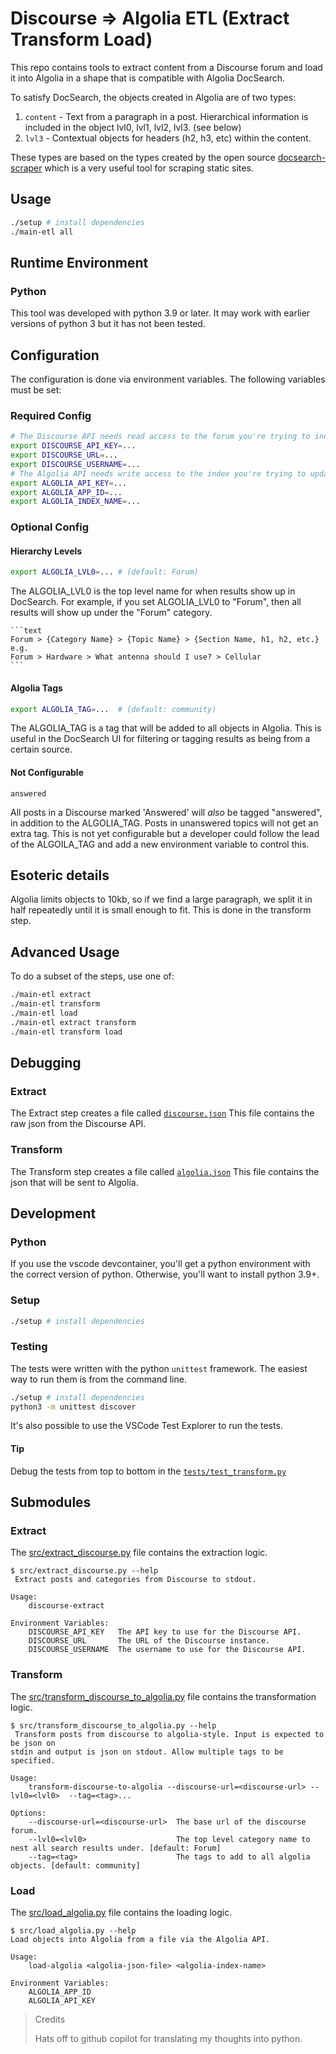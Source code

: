 # Discourse => Algolia ETL (Extract Transform Load)

This repo contains tools to extract content from a Discourse forum and load
it into Algolia in a shape that is compatible with Algolia DocSearch.

To satisfy DocSearch, the objects created in Algolia are of two types:

1. `content` - Text from a paragraph in a post. Hierarchical information is
   included in the object lvl0, lvl1, lvl2, lvl3. (see below)
2. `lvl3` - Contextual objects for headers (h2, h3, etc) within the content.

These types are based on the types created by the open source
[docsearch-scraper](https://github.com/algolia/docsearch-scraper) which is a
very useful tool for scraping static sites.

## Usage

```bash
./setup # install dependencies
./main-etl all
```

## Runtime Environment

### Python

This tool was developed with python 3.9 or later. It may work with earlier
versions of python 3 but it has not been tested.

## Configuration

The configuration is done via environment variables. The following variables
must be set:

### Required Config

```bash
# The Discourse API needs read access to the forum you're trying to index.
export DISCOURSE_API_KEY=...
export DISCOURSE_URL=...
export DISCOURSE_USERNAME=...
# The Algolia API needs write access to the index you're trying to update.
export ALGOLIA_API_KEY=...
export ALGOLIA_APP_ID=...
export ALGOLIA_INDEX_NAME=...
```

### Optional Config

#### Hierarchy Levels

```bash
export ALGOLIA_LVL0=... # (default: Forum)
```

The ALGOLIA_LVL0 is the top level name for when results show up in DocSearch.
For example, if you set ALGOLIA_LVL0 to "Forum", then all results will show up
under the "Forum" category.

    ```text
    Forum > {Category Name} > {Topic Name} > {Section Name, h1, h2, etc.}
    e.g.
    Forum > Hardware > What antenna should I use? > Cellular
    ```

#### Algolia Tags

```bash
export ALGOLIA_TAG=...  # (default: community)
```

The ALGOLIA_TAG is a tag that will be added to all objects in Algolia. This is
useful in the DocSearch UI for filtering or tagging results as being from a
certain source.

#### Not Configurable

```
answered
```

All posts in a Discourse marked 'Answered' will _also_ be tagged "answered", in
addition to the ALGOLIA_TAG. Posts in unanswered topics will not get an extra
tag. This is not yet configurable but a developer could follow the lead of the
ALGOILA_TAG and add a new environment variable to control this.

## Esoteric details

Algolia limits objects to 10kb, so if we find a large paragraph, we split it
in half repeatedly until it is small enough to fit. This is done in the
transform step.

## Advanced Usage

To do a subset of the steps, use one of:

```bash
./main-etl extract
./main-etl transform
./main-etl load
./main-etl extract transform
./main-etl transform load
```

## Debugging

### Extract

The Extract step creates a file called [`discourse.json`](discourse.json) This
file contains the raw json from the Discourse API.

### Transform

The Transform step creates a file called [`algolia.json`](algolia.json) This
file contains the json that will be sent to Algolia.

## Development

### Python

If you use the vscode devcontainer, you'll get a python environment with the
correct version of python. Otherwise, you'll want to install python 3.9+.

### Setup

```bash
./setup # install dependencies
```

### Testing

The tests were written with the python `unittest` framework. The easiest way to
run them is from the command line.

```bash
./setup # install dependencies
python3 -m unittest discover
```

It's also possible to use the VSCode Test Explorer to run the tests.

#### Tip

Debug the tests from top to bottom in the
[`tests/test_transform.py`](tests/test_transform.py)

## Submodules

### Extract

The [src/extract_discourse.py](src/extract_discourse.py) file contains the
extraction logic.

```plaintext
$ src/extract_discourse.py --help
 Extract posts and categories from Discourse to stdout.

Usage:
    discourse-extract

Environment Variables:
    DISCOURSE_API_KEY   The API key to use for the Discourse API.
    DISCOURSE_URL       The URL of the Discourse instance.
    DISCOURSE_USERNAME  The username to use for the Discourse API.
```

### Transform

The
[src/transform_discourse_to_algolia.py](src/transform_discourse_to_algolia.py)
file contains the transformation logic.

```plaintext
$ src/transform_discourse_to_algolia.py --help
 Transform posts from discourse to algolia-style. Input is expected to be json on
stdin and output is json on stdout. Allow multiple tags to be specified.

Usage:
    transform-discourse-to-algolia --discourse-url=<discourse-url> --lvl0=<lvl0>  --tag=<tag>...

Options:
    --discourse-url=<discourse-url>  The base url of the discourse forum.
    --lvl0=<lvl0>                    The top level category name to nest all search results under. [default: Forum]
    --tag=<tag>                      The tags to add to all algolia objects. [default: community]
```

### Load

The [src/load_algolia.py](src/load_algolia.py) file contains the loading logic.

```plaintext
$ src/load_algolia.py --help
Load objects into Algolia from a file via the Algolia API.

Usage:
    load-algolia <algolia-json-file> <algolia-index-name>

Environment Variables:
    ALGOLIA_APP_ID
    ALGOLIA_API_KEY
```

> Credits
>
> Hats off to github copilot for translating my thoughts into python.
